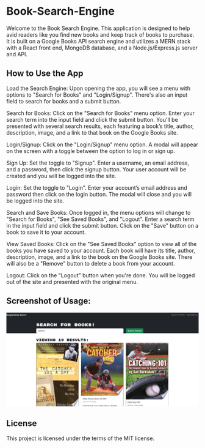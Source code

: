 # Book-Search-Engine

Welcome to the Book Search Engine. This application is designed to help avid readers like you find new books and keep track of books to purchase. It is built on a Google Books API search engine and utilizes a MERN stack with a React front end, MongoDB database, and a Node.js/Express.js server and API.

## How to Use the App
Load the Search Engine: Upon opening the app, you will see a menu with options to "Search for Books" and "Login/Signup". There's also an input field to search for books and a submit button.

Search for Books: Click on the "Search for Books" menu option. Enter your search term into the input field and click the submit button. You'll be presented with several search results, each featuring a book’s title, author, description, image, and a link to that book on the Google Books site.

Login/Signup: Click on the "Login/Signup" menu option. A modal will appear on the screen with a toggle between the option to log in or sign up.

Sign Up: Set the toggle to "Signup". Enter a username, an email address, and a password, then click the signup button. Your user account will be created and you will be logged into the site.

Login: Set the toggle to "Login". Enter your account’s email address and password then click on the login button. The modal will close and you will be logged into the site.

Search and Save Books: Once logged in, the menu options will change to "Search for Books", "See Saved Books", and "Logout". Enter a search term in the input field and click the submit button. Click on the "Save" button on a book to save it to your account.

View Saved Books: Click on the "See Saved Books" option to view all of the books you have saved to your account. Each book will have its title, author, description, image, and a link to the book on the Google Books site. There will also be a "Remove" button to delete a book from your account.

Logout: Click on the "Logout" button when you're done. You will be logged out of the site and presented with the original menu.

## Screenshot of Usage:
![Screenshot](image.png)

## License
This project is licensed under the terms of the MIT license.